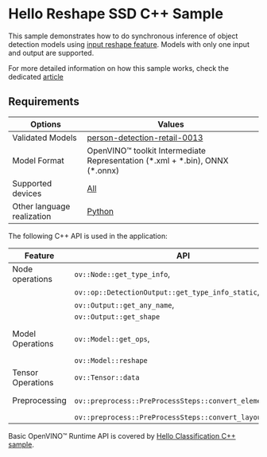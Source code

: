 # Hello Reshape SSD C++ Sample

This sample demonstrates how to do synchronous inference of object detection models using [input reshape feature](https://docs.openvino.ai/2024/openvino-workflow/running-inference/changing-input-shape.html).
Models with only one input and output are supported.

For more detailed information on how this sample works, check the dedicated [article](https://docs.openvino.ai/2024/learn-openvino/openvino-samples/hello-reshape-ssd.html)

## Requirements

| Options                    | Values                                                                                                           |
| -------------------------- | ---------------------------------------------------------------------------------------------------------------- |
| Validated Models           | [person-detection-retail-0013](https://docs.openvino.ai/2024/omz_models_model_person_detection_retail_0013.html) |
| Model Format               | OpenVINO™ toolkit Intermediate Representation (\*.xml + \*.bin), ONNX (\*.onnx)                                 |
| Supported devices          | [All](https://docs.openvino.ai/2024/about-openvino/compatibility-and-support/supported-devices.html)             |
| Other language realization | [Python](https://docs.openvino.ai/2024/learn-openvino/openvino-samples/hello-reshape-ssd.html)                   |

The following C++ API is used in the application:

| Feature           | API                                                      | Description                    |
| ----------------- | -------------------------------------------------------- | ------------------------------ |
| Node operations   | `ov::Node::get_type_info`,                               | Get a node info                |
|                   | `ov::op::DetectionOutput::get_type_info_static`,         |                                |
|                   | `ov::Output::get_any_name`,                              |                                |
|                   | `ov::Output::get_shape`                                  |                                |
| Model Operations  | `ov::Model::get_ops`,                                    | Get model nodes, reshape input |
|                   | `ov::Model::reshape`                                     |                                |
| Tensor Operations | `ov::Tensor::data`                                       | Get a tensor data              |
| Preprocessing     | `ov::preprocess::PreProcessSteps::convert_element_type`, | Model input preprocessing      |
|                   | `ov::preprocess::PreProcessSteps::convert_layout`        |                                |

Basic OpenVINO™ Runtime API is covered by [Hello Classification C++ sample](https://docs.openvino.ai/2024/learn-openvino/openvino-samples/hello-classification.html).

